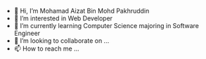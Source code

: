 - 👋 Hi, I’m Mohamad Aizat Bin Mohd Pakhruddin
- 👀 I’m interested in Web Developer
- 🌱 I’m currently learning Computer Science majoring in Software Engineer
- 💞️ I’m looking to collaborate on ...
- 📫 How to reach me ...

<!---
Shawn-3604/Shawn-3604 is a ✨ special ✨ repository because its `README.md` (this file) appears on your GitHub profile.
You can click the Preview link to take a look at your changes.
--->
